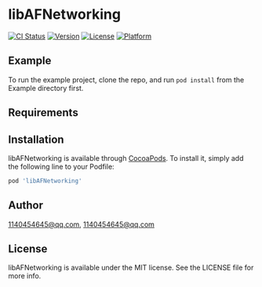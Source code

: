 # libAFNetworking

[![CI Status](http://img.shields.io/travis/1140454645@qq.com/libAFNetworking.svg?style=flat)](https://travis-ci.org/1140454645@qq.com/libAFNetworking)
[![Version](https://img.shields.io/cocoapods/v/libAFNetworking.svg?style=flat)](http://cocoapods.org/pods/libAFNetworking)
[![License](https://img.shields.io/cocoapods/l/libAFNetworking.svg?style=flat)](http://cocoapods.org/pods/libAFNetworking)
[![Platform](https://img.shields.io/cocoapods/p/libAFNetworking.svg?style=flat)](http://cocoapods.org/pods/libAFNetworking)

## Example

To run the example project, clone the repo, and run `pod install` from the Example directory first.

## Requirements

## Installation

libAFNetworking is available through [CocoaPods](http://cocoapods.org). To install
it, simply add the following line to your Podfile:

```ruby
pod 'libAFNetworking'
```

## Author

1140454645@qq.com, 1140454645@qq.com

## License

libAFNetworking is available under the MIT license. See the LICENSE file for more info.
